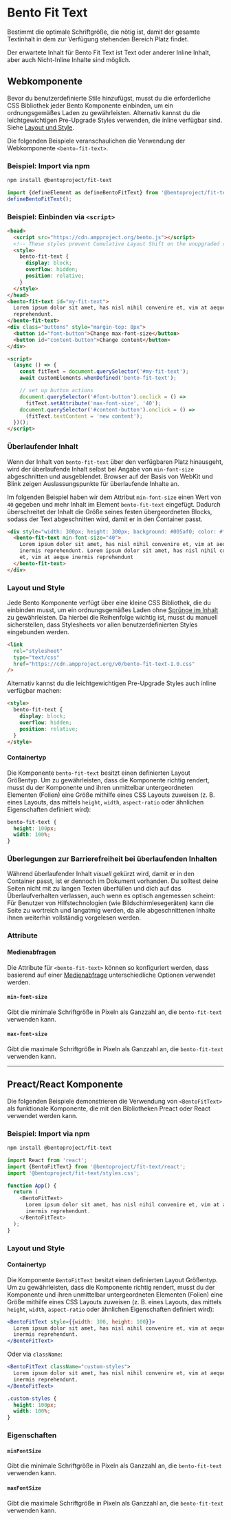 # Bento Fit Text

Bestimmt die optimale Schriftgröße, die nötig ist, damit der gesamte Textinhalt in dem zur Verfügung stehenden Bereich Platz findet.

Der erwartete Inhalt für Bento Fit Text ist Text oder anderer Inline Inhalt, aber auch Nicht-Inline Inhalte sind möglich.

## Webkomponente

Bevor du benutzerdefinierte Stile hinzufügst, musst du die erforderliche CSS Bibliothek jeder Bento Komponente einbinden, um ein ordnungsgemäßes Laden zu gewährleisten. Alternativ kannst du die leichtgewichtigen Pre-Upgrade Styles verwenden, die inline verfügbar sind. Siehe [Layout und Style](#layout-and-style).

Die folgenden Beispiele veranschaulichen die Verwendung der Webkomponente `<bento-fit-text>`.

### Beispiel: Import via npm

```sh
npm install @bentoproject/fit-text
```

```javascript
import {defineElement as defineBentoFitText} from '@bentoproject/fit-text';
defineBentoFitText();
```

### Beispiel: Einbinden via `<script>`

```html
<head>
  <script src="https://cdn.ampproject.org/bento.js"></script>
  <!-- These styles prevent Cumulative Layout Shift on the unupgraded custom element -->
  <style>
    bento-fit-text {
      display: block;
      overflow: hidden;
      position: relative;
    }
  </style>
</head>
<bento-fit-text id="my-fit-text">
  Lorem ipsum dolor sit amet, has nisl nihil convenire et, vim at aeque inermis
  reprehendunt.
</bento-fit-text>
<div class="buttons" style="margin-top: 8px">
  <button id="font-button">Change max-font-size</button>
  <button id="content-button">Change content</button>
</div>

<script>
  (async () => {
    const fitText = document.querySelector('#my-fit-text');
    await customElements.whenDefined('bento-fit-text');

    // set up button actions
    document.querySelector('#font-button').onclick = () =>
      fitText.setAttribute('max-font-size', '40');
    document.querySelector('#content-button').onclick = () =>
      (fitText.textContent = 'new content');
  })();
</script>
```

### Überlaufender Inhalt

Wenn der Inhalt von `bento-fit-text` über den verfügbaren Platz hinausgeht, wird der überlaufende Inhalt selbst bei Angabe von `min-font-size` abgeschnitten und ausgeblendet. Browser auf der Basis von WebKit und Blink zeigen Auslassungspunkte für überlaufende Inhalte an.

Im folgenden Beispiel haben wir dem Attribut `min-font-size` einen Wert von `40` gegeben und mehr Inhalt im Element `bento-fit-text` eingefügt. Dadurch überschreitet der Inhalt die Größe seines festen übergeordneten Blocks, sodass der Text abgeschnitten wird, damit er in den Container passt.

```html
<div style="width: 300px; height: 300px; background: #005af0; color: #fff">
  <bento-fit-text min-font-size="40">
    Lorem ipsum dolor sit amet, has nisl nihil convenire et, vim at aeque
    inermis reprehendunt. Lorem ipsum dolor sit amet, has nisl nihil convenire
    et, vim at aeque inermis reprehendunt
  </bento-fit-text>
</div>
```

### Layout und Style

Jede Bento Komponente verfügt über eine kleine CSS Bibliothek, die du einbinden musst, um ein ordnungsgemäßes Laden ohne [Sprünge im Inhalt](https://web.dev/cls/) zu gewährleisten. Da hierbei die Reihenfolge wichtig ist, musst du manuell sicherstellen, dass Stylesheets vor allen benutzerdefinierten Styles eingebunden werden.

```html
<link
  rel="stylesheet"
  type="text/css"
  href="https://cdn.ampproject.org/v0/bento-fit-text-1.0.css"
/>
```

Alternativ kannst du die leichtgewichtigen Pre-Upgrade Styles auch inline verfügbar machen:

```html
<style>
  bento-fit-text {
    display: block;
    overflow: hidden;
    position: relative;
  }
</style>
```

#### Containertyp

Die Komponente `bento-fit-text` besitzt einen definierten Layout Größentyp. Um zu gewährleisten, dass die Komponente richtig rendert, musst du der Komponente und ihren unmittelbar untergeordneten Elementen (Folien) eine Größe mithilfe eines CSS Layouts zuweisen (z. B. eines Layouts, das mittels `height`, `width`, `aspect-ratio` oder ähnlichen Eigenschaften definiert wird):

```css
bento-fit-text {
  height: 100px;
  width: 100%;
}
```

### Überlegungen zur Barrierefreiheit bei überlaufenden Inhalten

Während überlaufender Inhalt *visuell* gekürzt wird, damit er in den Container passt, ist er dennoch im Dokument vorhanden. Du solltest deine Seiten nicht mit zu langen Texten überfüllen und dich auf das Überlaufverhalten verlassen, auch wenn es optisch angemessen scheint: Für Benutzer von Hilfstechnologien (wie Bildschirmlesegeräten) kann die Seite zu wortreich und langatmig werden, da alle abgeschnittenen Inhalte ihnen weiterhin vollständig vorgelesen werden.

### Attribute

#### Medienabfragen

Die Attribute für `<bento-fit-text>` können so konfiguriert werden, dass basierend auf einer [Medienabfrage](./../../../docs/spec/amp-html-responsive-attributes.md) unterschiedliche Optionen verwendet werden.

#### `min-font-size`

Gibt die minimale Schriftgröße in Pixeln als Ganzzahl an, die `bento-fit-text` verwenden kann.

#### `max-font-size`

Gibt die maximale Schriftgröße in Pixeln als Ganzzahl an, die `bento-fit-text` verwenden kann.

---

## Preact/React Komponente

Die folgenden Beispiele demonstrieren die Verwendung von `<BentoFitText>` als funktionale Komponente, die mit den Bibliotheken Preact oder React verwendet werden kann.

### Beispiel: Import via npm

```sh
npm install @bentoproject/fit-text
```

```javascript
import React from 'react';
import {BentoFitText} from '@bentoproject/fit-text/react';
import '@bentoproject/fit-text/styles.css';

function App() {
  return (
    <BentoFitText>
      Lorem ipsum dolor sit amet, has nisl nihil convenire et, vim at aeque
      inermis reprehendunt.
    </BentoFitText>
  );
}
```

### Layout und Style

#### Containertyp

Die Komponente `BentoFitText` besitzt einen definierten Layout Größentyp. Um zu gewährleisten, dass die Komponente richtig rendert, musst du der Komponente und ihren unmittelbar untergeordneten Elementen (Folien) eine Größe mithilfe eines CSS Layouts zuweisen (z. B. eines Layouts, das mittels `height`, `width`, `aspect-ratio` oder ähnlichen Eigenschaften definiert wird):

```jsx
<BentoFitText style={{width: 300, height: 100}}>
  Lorem ipsum dolor sit amet, has nisl nihil convenire et, vim at aeque
  inermis reprehendunt.
</BentoFitText>
```

Oder via `className`:

```jsx
<BentoFitText className="custom-styles">
  Lorem ipsum dolor sit amet, has nisl nihil convenire et, vim at aeque
  inermis reprehendunt.
</BentoFitText>
```

```css
.custom-styles {
  height: 100px;
  width: 100%;
}
```

### Eigenschaften

#### `minFontSize`

Gibt die minimale Schriftgröße in Pixeln als Ganzzahl an, die `bento-fit-text` verwenden kann.

#### `maxFontSize`

Gibt die maximale Schriftgröße in Pixeln als Ganzzahl an, die `bento-fit-text` verwenden kann.
